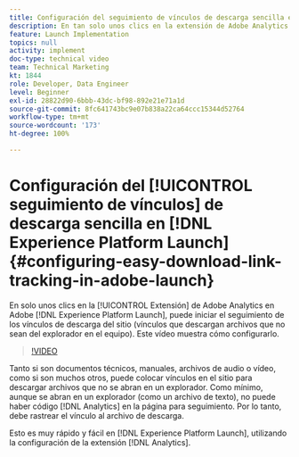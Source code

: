 ```yaml
---
title: Configuración del seguimiento de vínculos de descarga sencilla en Experience Platform Launch
description: En tan solo unos clics en la extensión de Adobe Analytics en Experience Platform Launch, puede iniciar el seguimiento de los vínculos de descarga del sitio (vínculos que descargan archivos que no sean del explorador en el equipo). Este vídeo muestra cómo configurarlo.
feature: Launch Implementation
topics: null
activity: implement
doc-type: technical video
team: Technical Marketing
kt: 1844
role: Developer, Data Engineer
level: Beginner
exl-id: 28822d90-6bbb-43dc-bf98-892e21e71a1d
source-git-commit: 8fc641743bc9e07b838a22ca64ccc15344d52764
workflow-type: tm+mt
source-wordcount: '173'
ht-degree: 100%

---
```


# Configuración del [!UICONTROL seguimiento de vínculos] de descarga sencilla en [!DNL Experience Platform Launch] {#configuring-easy-download-link-tracking-in-adobe-launch}

En solo unos clics en la [!UICONTROL Extensión] de Adobe Analytics en Adobe [!DNL Experience Platform Launch], puede iniciar el seguimiento de los vínculos de descarga del sitio (vínculos que descargan archivos que no sean del explorador en el equipo). Este vídeo muestra cómo configurarlo.

>[!VIDEO](https://video.tv.adobe.com/v/25762/?quality=12&learn=on)

Tanto si son documentos técnicos, manuales, archivos de audio o vídeo, como si son muchos otros, puede colocar vínculos en el sitio para descargar archivos que no se abran en un explorador. Como mínimo, aunque se abran en un explorador (como un archivo de texto), no puede haber código [!DNL Analytics] en la página para seguimiento. Por lo tanto, debe rastrear el vínculo al archivo de descarga.

Esto es muy rápido y fácil en [!DNL Experience Platform Launch], utilizando la configuración de la extensión [!DNL Analytics].

